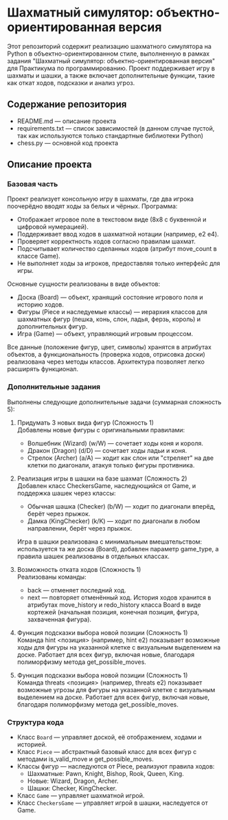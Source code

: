 # Шахматный симулятор: объектно-ориентированная версия

Этот репозиторий содержит реализацию шахматного симулятора на Python в объектно-ориентированном стиле, выполненную в рамках задания "Шахматный симулятор: объектно-ориентированная версия" для Практикума по программированию. Проект поддерживает игру в шахматы и шашки, а также включает дополнительные функции, такие как откат ходов, подсказки и анализ угроз.

## Содержание репозитория
- README.md — описание проекта
- requirements.txt — список зависимостей (в данном случае пустой, так как используются только стандартные библиотеки Python)
- chess.py — основной код проекта

## Описание проекта

### Базовая часть
Проект реализует консольную игру в шахматы, где два игрока поочерёдно вводят ходы за белых и чёрных. Программа:
- Отображает игровое поле в текстовом виде (8x8 с буквенной и цифровой нумерацией).
- Поддерживает ввод ходов в шахматной нотации (например, e2 e4).
- Проверяет корректность ходов согласно правилам шахмат.
- Подсчитывает количество сделанных ходов (атрибут move_count в классе Game).
- Не выполняет ходы за игроков, предоставляя только интерфейс для игры.

Основные сущности реализованы в виде объектов:
- Доска (Board) — объект, хранящий состояние игрового поля и историю ходов.
- Фигуры (Piece и наследуемые классы) — иерархия классов для шахматных фигур (пешка, конь, слон, ладья, ферзь, король) и дополнительных фигур.
- Игра (Game) — объект, управляющий игровым процессом.

Все данные (положение фигур, цвет, символы) хранятся в атрибутах объектов, а функциональность (проверка ходов, отрисовка доски) реализована через методы классов. Архитектура позволяет легко расширять функционал.

### Дополнительные задания
Выполнены следующие дополнительные задачи (суммарная сложность 5):

1. Придумать 3 новых вида фигур (Сложность 1)  
   Добавлены новые фигуры с оригинальными правилами:
   - Волшебник (Wizard) (w/W) — сочетает ходы коня и короля.
   - Дракон (Dragon) (d/D) — сочетает ходы ладьи и коня.
   - Стрелок (Archer) (a/A) — ходит как слон или "стреляет" на две клетки по диагонали, атакуя только фигуры противника.

2. Реализация игры в шашки на базе шахмат (Сложность 2)  
   Добавлен класс CheckersGame, наследующийся от Game, и поддержка шашек через классы:
   - Обычная шашка (Checker) (b/W) — ходит по диагонали вперёд, берёт через прыжок.
   - Дамка (KingChecker) (k/K) — ходит по диагонали в любом направлении, берёт через прыжок.

   Игра в шашки реализована с минимальным вмешательством: используется та же доска (Board), добавлен параметр game_type, а правила шашек реализованы в отдельных классах.

3. Возможность отката ходов (Сложность 1)  
   Реализованы команды:
   - back — отменяет последний ход.
   - next — повторяет отменённый ход.
   История ходов хранится в атрибутах move_history и redo_history класса Board в виде кортежей (начальная позиция, конечная позиция, фигура, захваченная фигура).

4. Функция подсказки выбора новой позиции (Сложность 1)  
   Команда hint <позиция> (например, hint e2) показывает возможные ходы для фигуры на указанной клетке с визуальным выделением на доске. Работает для всех фигур, включая новые, благодаря полиморфизму метода get_possible_moves.

5. Функция подсказки выбора новой позиции (Сложность 1)  
   Команда threats <позиция> (например, threats e2) показывает возможные угрозы для фигуры на указанной клетке с визуальным выделением на доске. Работает для всех фигур, включая новые, благодаря полиморфизму метода get_possible_moves.

### Структура кода
- Класс `Board` — управляет доской, её отображением, ходами и историей.
- Класс `Piece` — абстрактный базовый класс для всех фигур с методами is_valid_move и get_possible_moves.
- Классы фигур — наследуются от Piece, реализуют правила ходов:
  - Шахматные: Pawn, Knight, Bishop, Rook, Queen, King.
  - Новые: Wizard, Dragon, Archer.
  - Шашки: Checker, KingChecker.
- Класс `Game` — управляет шахматной игрой.
- Класс `CheckersGame` — управляет игрой в шашки, наследуется от Game.
